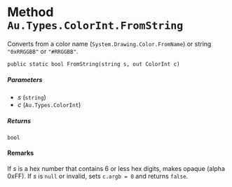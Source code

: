 # Method `Au.Types.ColorInt.FromString`

Converts from a color name (`System.Drawing.Color.FromName`) or string `"0xRRGGBB"` or `"#RRGGBB"`.

```
public static bool FromString(string s, out ColorInt c)
```

##### Parameters

- *s*  (`string`)
- *c*  (`Au.Types.ColorInt`)

##### Returns

`bool`

#### Remarks

If *s* is a hex number that contains 6 or less hex digits, makes opaque (alpha 0xFF). If *s* is `null` or invalid, sets `c.argb = 0` and returns `false`.